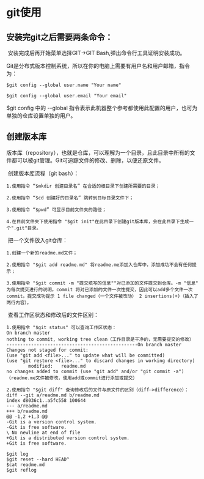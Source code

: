 # git使用

## 安装完git之后需要两条命令：

​		安装完成后再开始菜单选择GIT->GIT Bash,弹出命令行工具证明安装成功。

​		Git是分布式版本控制系统，所以在你的电脑上需要有用户名和用户邮箱，指令为：

```
$git config --global user.name "Your name"

$git config --global user.email "Your email"
```

$git config 中的 --global 指令表示此机器整个参考都使用此配置的用户，也可为单独的仓库设置单独的用户。

## 创建版本库

​		版本库（repository），也就是仓库，可以理解为一个目录，且此目录中所有的文件都可以被git管理。Git可追踪文件的修改、删除，以便还原文件。

​		创建版本库流程（git bash）：

```
1.使用指令 “$mkdir 创建目录名” 在合适的根目录下创建所需要的目录；

2.使用指令 “$cd 创建好的目录名” 跳转到目标目录文件下；

3.使用指令 “$pwd” 可显示目前文件夹的路径；

4.在目前文件夹下使用指令 "$git init"在此目录下创建git版本库，会在此目录下生成一个".git"目录。
```

​		把一个文件放入git仓库：

```
1.创建一个新的readme.md文件；

2.使用指令 "$git add readme.md" 将readme.me添加入仓库中，添加成功不会有任何提示；

3.使用指令 "$git commit -m "提交填写的信息""对已添加的文件提交到仓库。-m "信息" 为每次提交进行的说明。commit 将对已添加的文件一次性提交，因此可以add多个文件一次commit。提交成功提示 1 file changed（一个文件被改动） 2 insertions(+)（插入了两行内容）。
```

​		查看工作区状态和修改后的文件区别：

```
1.使用指令 "$git status" 可以查询工作区状态：
On branch master
nothing to commit, working tree clean（工作目录是干净的，无需要提交的修改）
------------------------------------------------On branch master
Changes not staged for commit:
(use "git add <file>..." to update what will be committed)
(use "git restore <file>..." to discard changes in working directory)
        modified:   readme.md
no changes added to commit (use "git add" and/or "git commit -a")（readme.me文件被修改，使用add或commit进行添加或提交）

2.使用指令 "$git diff" 查询修改后的文件与原文件的区别（diff—>difference）：
diff --git a/readme.md b/readme.md
index d8036c1..a5fc558 100644
--- a/readme.md
+++ b/readme.md
@@ -1,2 +1,3 @@
-Git is a version control system.
-Git is free software.
\ No newline at end of file
+Git is a distributed version control system.
+Git is free software.
```

```
$git log
$git reset --hard HEAD^
$cat readme.md
$git reflog
```


